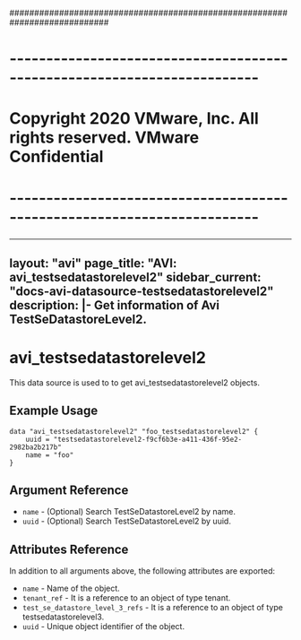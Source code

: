############################################################################
# ------------------------------------------------------------------------
# Copyright 2020 VMware, Inc.  All rights reserved. VMware Confidential
# ------------------------------------------------------------------------
###

---
layout: "avi"
page_title: "AVI: avi_testsedatastorelevel2"
sidebar_current: "docs-avi-datasource-testsedatastorelevel2"
description: |-
  Get information of Avi TestSeDatastoreLevel2.
---

# avi_testsedatastorelevel2

This data source is used to to get avi_testsedatastorelevel2 objects.

## Example Usage

```hcl
data "avi_testsedatastorelevel2" "foo_testsedatastorelevel2" {
    uuid = "testsedatastorelevel2-f9cf6b3e-a411-436f-95e2-2982ba2b217b"
    name = "foo"
}
```

## Argument Reference

* `name` - (Optional) Search TestSeDatastoreLevel2 by name.
* `uuid` - (Optional) Search TestSeDatastoreLevel2 by uuid.

## Attributes Reference

In addition to all arguments above, the following attributes are exported:

* `name` - Name of the object.
* `tenant_ref` - It is a reference to an object of type tenant.
* `test_se_datastore_level_3_refs` - It is a reference to an object of type testsedatastorelevel3.
* `uuid` - Unique object identifier of the object.

